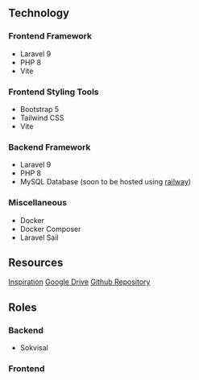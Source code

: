 ## Technology

### Frontend Framework

- Laravel 9
- PHP 8
- Vite

### Frontend Styling Tools

- Bootstrap 5
- Tailwind CSS
- Vite

### Backend Framework

- Laravel 9
- PHP 8
- MySQL Database (soon to be hosted using [railway](https://railway.app))

### Miscellaneous

- Docker
- Docker Composer
- Laravel Sail

## Resources

[Inspiration](https://www.opentable.com/)
[Google Drive](https://drive.google.com/drive/folders/1CbFcbP1Hz0zvRlunYu30wi7OE9awHrBU?usp=sharing)
[Github Repository](https://github.com/SokvisalMong/bookingSecando)

## Roles

### Backend

- Sokvisal

### Frontend